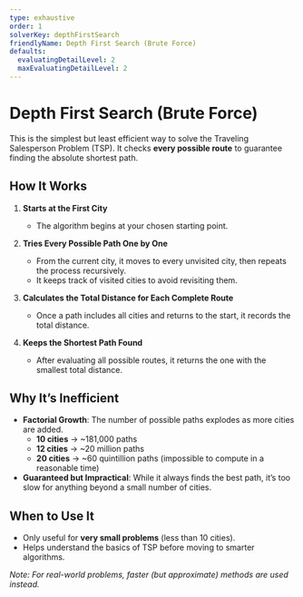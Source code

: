 ```yaml
---
type: exhaustive
order: 1
solverKey: depthFirstSearch
friendlyName: Depth First Search (Brute Force)
defaults:
  evaluatingDetailLevel: 2
  maxEvaluatingDetailLevel: 2
---
```


# Depth First Search (Brute Force)

This is the simplest but least efficient way to solve the Traveling Salesperson Problem (TSP). It checks **every possible route** to guarantee finding the absolute shortest path.

## How It Works

1. **Starts at the First City**

   - The algorithm begins at your chosen starting point.

2. **Tries Every Possible Path One by One**

   - From the current city, it moves to every unvisited city, then repeats the process recursively.
   - It keeps track of visited cities to avoid revisiting them.

3. **Calculates the Total Distance for Each Complete Route**

   - Once a path includes all cities and returns to the start, it records the total distance.

4. **Keeps the Shortest Path Found**
   - After evaluating all possible routes, it returns the one with the smallest total distance.

## Why It’s Inefficient

- **Factorial Growth**: The number of possible paths explodes as more cities are added.
  - **10 cities** → ~181,000 paths
  - **12 cities** → ~20 million paths
  - **20 cities** → ~60 quintillion paths (impossible to compute in a reasonable time)
- **Guaranteed but Impractical**: While it always finds the best path, it’s too slow for anything beyond a small number of cities.

## When to Use It

- Only useful for **very small problems** (less than 10 cities).
- Helps understand the basics of TSP before moving to smarter algorithms.

_Note: For real-world problems, faster (but approximate) methods are used instead._
